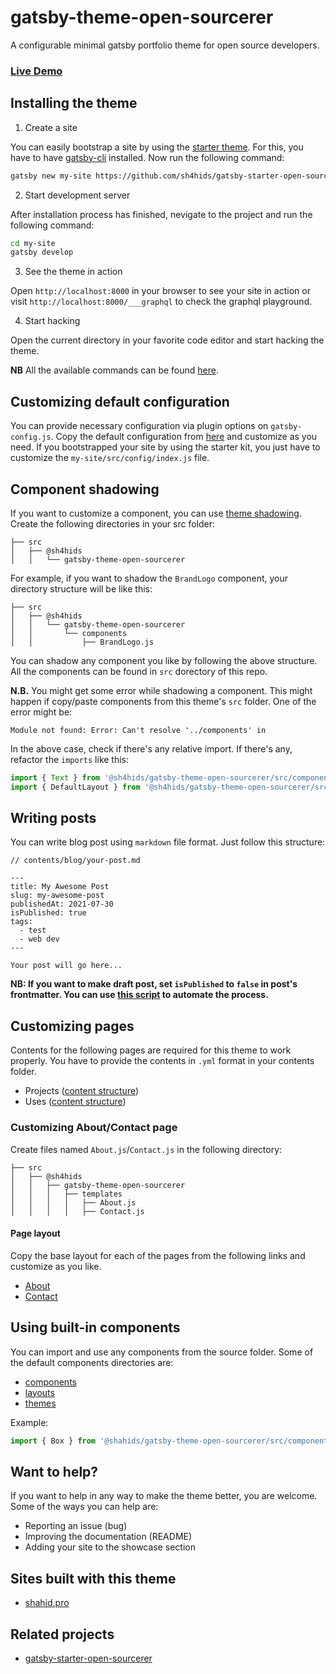 # gatsby-theme-open-sourcerer

A configurable minimal gatsby portfolio theme for open source developers.

### [Live Demo](https://gatsby-theme-open-sourcerer.netlify.app/)

## Installing the theme

1. Create a site

You can easily bootstrap a site by using the [starter theme](https://github.com/sh4hids/gatsby-starter-open-sourcerer). For this, you have to have [gatsby-cli](https://www.gatsbyjs.com/docs/tutorial/part-0/#gatsby-cli) installed. Now run the following command:

```bash
gatsby new my-site https://github.com/sh4hids/gatsby-starter-open-sourcerer
```

2. Start development server

After installation process has finished, nevigate to the project and run the following command:

```bash
cd my-site
gatsby develop
```

3. See the theme in action

Open `http://localhost:8000` in your browser to see your site in action or visit `http://localhost:8000/___graphql` to check the graphql playground.

4. Start hacking

Open the current directory in your favorite code editor and start hacking the theme.

**NB** All the available commands can be found [here](https://github.com/sh4hids/gatsby-starter-open-sourcerer/blob/main/package.json).

## Customizing default configuration

You can provide necessary configuration via plugin options on `gatsby-config.js`. Copy the default configuration from [here](https://github.com/sh4hids/gatsby-theme-open-sourcerer/blob/main/src/config/index.js) and customize as you need. If you bootstrapped your site by using the starter kit, you just have to customize the `my-site/src/config/index.js` file.

## Component shadowing

If you want to customize a component, you can use [theme shadowing](https://www.gatsbyjs.com/docs/how-to/plugins-and-themes/shadowing/). Create the following directories in your src folder:

```
├── src
│   ├── @sh4hids
│   │   └── gatsby-theme-open-sourcerer
```

For example, if you want to shadow the `BrandLogo` component, your directory structure will be like this:

```
├── src
│   ├── @sh4hids
│   │   └── gatsby-theme-open-sourcerer
│   │       └── components
│   │           ├── BrandLogo.js
```

You can shadow any component you like by following the above structure. All the components can be found in `src` dorectory of this repo.

**N.B.** You might get some error while shadowing a component. This might happen if copy/paste components from this theme's `src` folder. One of the error might be:

```
Module not found: Error: Can't resolve '../components' in
```

In the above case, check if there's any relative import. If there's any, refactor the `imports` like this:

```javascript
import { Text } from '@sh4hids/gatsby-theme-open-sourcerer/src/components';
import { DefaultLayout } from '@sh4hids/gatsby-theme-open-sourcerer/src/layouts';
```

## Writing posts

You can write blog post using `markdown` file format. Just follow this structure:

```
// contents/blog/your-post.md

---
title: My Awesome Post
slug: my-awesome-post
publishedAt: 2021-07-30
isPublished: true
tags:
  - test
  - web dev
---

Your post will go here...
```

**NB: If you want to make draft post, set `isPublished` to `false` in post's frontmatter. You can use [this script](https://github.com/sh4hids/shahid.pro/blob/main/scripts/create-post.js) to automate the process.**

## Customizing pages

Contents for the following pages are required for this theme to work properly. You have to provide the contents in `.yml` format in your contents folder.

- Projects ([content structure](https://github.com/sh4hids/gatsby-theme-open-sourcerer/blob/main/contents/projects.yml))
- Uses ([content structure](https://github.com/sh4hids/gatsby-theme-open-sourcerer/blob/main/contents/uses.yml))

### Customizing About/Contact page

Create files named `About.js`/`Contact.js` in the following directory:

```
├── src
│   ├── @sh4hids
│   │   ├── gatsby-theme-open-sourcerer
│   │   │   ├── templates
│   │   │   │   ├── About.js
│   │   │   │   ├── Contact.js
```

#### Page layout

Copy the base layout for each of the pages from the following links and customize as you like.

- [About](https://github.com/sh4hids/gatsby-theme-open-sourcerer/blob/main/src/templates/About.js)
- [Contact](https://github.com/sh4hids/gatsby-theme-open-sourcerer/blob/main/src/templates/Contact.js)

## Using built-in components

You can import and use any components from the source folder. Some of the default components directories are:

- [components](https://github.com/sh4hids/gatsby-theme-open-sourcerer/tree/main/src/components)
- [layouts](https://github.com/sh4hids/gatsby-theme-open-sourcerer/tree/main/src/layouts)
- [themes](https://github.com/sh4hids/gatsby-theme-open-sourcerer/tree/main/src/styles/themes)

Example:

```javascript
import { Box } from '@shahids/gatsby-theme-open-sourcerer/src/components';
```

## Want to help?

If you want to help in any way to make the theme better, you are welcome. Some of the ways you can help are:

- Reporting an issue (bug)
- Improving the documentation (README)
- Adding your site to the showcase section

## Sites built with this theme

- [shahid.pro](https://shahid.pro)

## Related projects

- [gatsby-starter-open-sourcerer](https://github.com/sh4hids/gatsby-starter-open-sourcerer)
